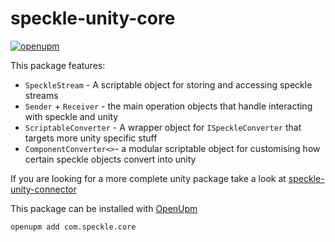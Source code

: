 # speckle-unity-core

[![openupm](https://img.shields.io/npm/v/com.speckle.core?label=openupm&registry_uri=https://package.openupm.com)](https://openupm.com/packages/com.speckle.core/)

This package features:

- `SpeckleStream` - A scriptable object for storing and accessing speckle streams
- `Sender` + `Receiver` - the main operation objects that handle interacting with speckle and unity
- `ScriptableConverter` - A wrapper object for `ISpeckleConverter` that targets more unity specific stuff
- `ComponentConverter<>`- a modular scriptable object for customising how certain speckle objects convert into unity

If you are looking for a more complete unity package take a look
at [speckle-unity-connector](https://github.com/sasakiassociates/speckle-unity-connector)

This package can be installed with [OpenUpm](https://github.com/openupm/openupm-cli#installation)

`openupm add com.speckle.core`